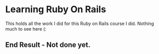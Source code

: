 # Learning Ruby On Rails
This holds all the work I did for this Ruby on Rails course I did. Nothing much to see here (:


## End Result - Not done yet. 
